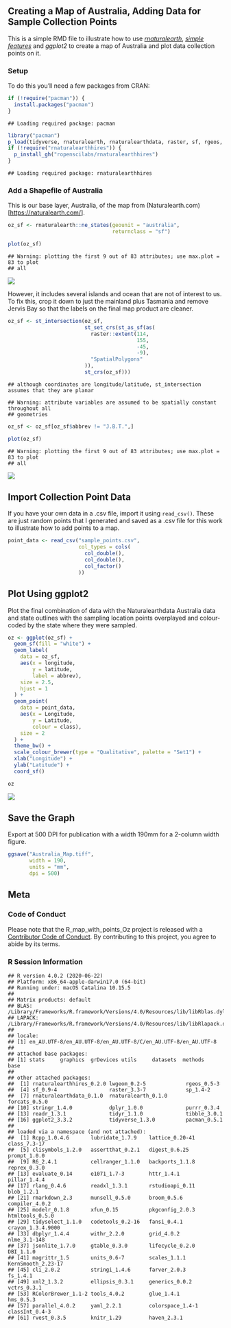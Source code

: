 
## Creating a Map of Australia, Adding Data for Sample Collection Points

This is a simple RMD file to illustrate how to use
[*rnaturalearth*](https://github.com/ropenscilabs/rnaturalearth),
[*simple
features*](https://cran.r-project.org/web/packages/sf/vignettes/sf1.html)
and *ggplot2* to create a map of Australia and plot data collection
points on it.

### Setup

To do this you’ll need a few packages from CRAN:

``` r
if (!require("pacman")) {
  install.packages("pacman")
}
```

    ## Loading required package: pacman

``` r
library("pacman")
p_load(tidyverse, rnaturalearth, rnaturalearthdata, raster, sf, rgeos, lwgeom)
if (!require("rnaturalearthhires")) {
  p_install_gh("ropenscilabs/rnaturalearthhires")
}
```

    ## Loading required package: rnaturalearthhires

### Add a Shapefile of Australia

This is our base layer, Australia, of the map from
(Naturalearth.com)\[<https://naturalearth.com/>\].

``` r
oz_sf <- rnaturalearth::ne_states(geounit = "australia",
                                  returnclass = "sf")

plot(oz_sf)
```

    ## Warning: plotting the first 9 out of 83 attributes; use max.plot = 83 to plot
    ## all

![](README_files/figure-gfm/australia-1.png)<!-- -->

However, it includes several islands and ocean that are not of interest
to us. To fix this, crop it down to just the mainland plus Tasmania and
remove Jervis Bay so that the labels on the final map product are
cleaner.

``` r
oz_sf <- st_intersection(oz_sf,
                         st_set_crs(st_as_sf(as(
                           raster::extent(114,
                                          155,
                                          -45,
                                          -9),
                           "SpatialPolygons"
                         )),
                         st_crs(oz_sf)))
```

    ## although coordinates are longitude/latitude, st_intersection assumes that they are planar

    ## Warning: attribute variables are assumed to be spatially constant throughout all
    ## geometries

``` r
oz_sf <- oz_sf[oz_sf$abbrev != "J.B.T.",]

plot(oz_sf)
```

    ## Warning: plotting the first 9 out of 83 attributes; use max.plot = 83 to plot
    ## all

![](README_files/figure-gfm/crop_sf-1.png)<!-- -->

## Import Collection Point Data

If you have your own data in a .csv file, import it using `read_csv()`.
These are just random points that I generated and saved as a .csv file
for this work to illustrate how to add points to a map.

``` r
point_data <- read_csv("sample_points.csv",
                       col_types = cols(
                         col_double(),
                         col_double(),
                         col_factor()
                       ))
```

## Plot Using ggplot2

Plot the final combination of data with the Naturalearthdata Australia
data and state outlines with the sampling location points overplayed and
colour-coded by the state where they were sampled.

``` r
oz <- ggplot(oz_sf) +
  geom_sf(fill = "white") +
  geom_label(
    data = oz_sf,
    aes(x = longitude,
        y = latitude,
        label = abbrev),
    size = 2.5,
    hjust = 1
  ) +
  geom_point(
    data = point_data,
    aes(x = Longitude,
        y = Latitude,
        colour = class),
    size = 2
  ) +
  theme_bw() +
  scale_colour_brewer(type = "Qualitative", palette = "Set1") +
  xlab("Longitude") +
  ylab("Latitude") +
  coord_sf()

oz
```

![](README_files/figure-gfm/plot-1.png)<!-- -->

## Save the Graph

Export at 500 DPI for publication with a width 190mm for a 2-column
width figure.

``` r
ggsave("Australia_Map.tiff",
       width = 190,
       units = "mm",
       dpi = 500)
```

## Meta

### Code of Conduct

Please note that the R\_map\_with\_points\_Oz project is released with a
[Contributor Code of
Conduct](https://contributor-covenant.org/version/2/0/CODE_OF_CONDUCT.html).
By contributing to this project, you agree to abide by its terms.

### R Session Information

    ## R version 4.0.2 (2020-06-22)
    ## Platform: x86_64-apple-darwin17.0 (64-bit)
    ## Running under: macOS Catalina 10.15.5
    ## 
    ## Matrix products: default
    ## BLAS:   /Library/Frameworks/R.framework/Versions/4.0/Resources/lib/libRblas.dylib
    ## LAPACK: /Library/Frameworks/R.framework/Versions/4.0/Resources/lib/libRlapack.dylib
    ## 
    ## locale:
    ## [1] en_AU.UTF-8/en_AU.UTF-8/en_AU.UTF-8/C/en_AU.UTF-8/en_AU.UTF-8
    ## 
    ## attached base packages:
    ## [1] stats     graphics  grDevices utils     datasets  methods   base     
    ## 
    ## other attached packages:
    ##  [1] rnaturalearthhires_0.2.0 lwgeom_0.2-5             rgeos_0.5-3             
    ##  [4] sf_0.9-4                 raster_3.3-7             sp_1.4-2                
    ##  [7] rnaturalearthdata_0.1.0  rnaturalearth_0.1.0      forcats_0.5.0           
    ## [10] stringr_1.4.0            dplyr_1.0.0              purrr_0.3.4             
    ## [13] readr_1.3.1              tidyr_1.1.0              tibble_3.0.1            
    ## [16] ggplot2_3.3.2            tidyverse_1.3.0          pacman_0.5.1            
    ## 
    ## loaded via a namespace (and not attached):
    ##  [1] Rcpp_1.0.4.6       lubridate_1.7.9    lattice_0.20-41    class_7.3-17      
    ##  [5] clisymbols_1.2.0   assertthat_0.2.1   digest_0.6.25      prompt_1.0.0      
    ##  [9] R6_2.4.1           cellranger_1.1.0   backports_1.1.8    reprex_0.3.0      
    ## [13] evaluate_0.14      e1071_1.7-3        httr_1.4.1         pillar_1.4.4      
    ## [17] rlang_0.4.6        readxl_1.3.1       rstudioapi_0.11    blob_1.2.1        
    ## [21] rmarkdown_2.3      munsell_0.5.0      broom_0.5.6        compiler_4.0.2    
    ## [25] modelr_0.1.8       xfun_0.15          pkgconfig_2.0.3    htmltools_0.5.0   
    ## [29] tidyselect_1.1.0   codetools_0.2-16   fansi_0.4.1        crayon_1.3.4.9000 
    ## [33] dbplyr_1.4.4       withr_2.2.0        grid_4.0.2         nlme_3.1-148      
    ## [37] jsonlite_1.7.0     gtable_0.3.0       lifecycle_0.2.0    DBI_1.1.0         
    ## [41] magrittr_1.5       units_0.6-7        scales_1.1.1       KernSmooth_2.23-17
    ## [45] cli_2.0.2          stringi_1.4.6      farver_2.0.3       fs_1.4.1          
    ## [49] xml2_1.3.2         ellipsis_0.3.1     generics_0.0.2     vctrs_0.3.1       
    ## [53] RColorBrewer_1.1-2 tools_4.0.2        glue_1.4.1         hms_0.5.3         
    ## [57] parallel_4.0.2     yaml_2.2.1         colorspace_1.4-1   classInt_0.4-3    
    ## [61] rvest_0.3.5        knitr_1.29         haven_2.3.1
